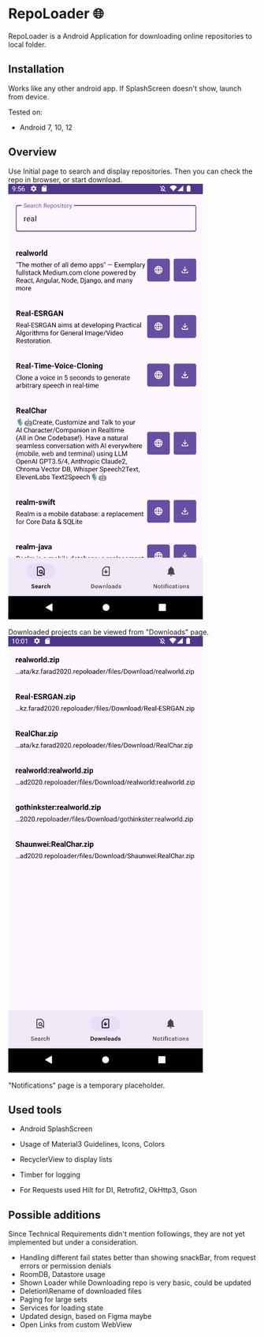 # RepoLoader :globe_with_meridians:

RepoLoader is a Android Application for downloading online repositories to local folder.

## Installation

Works like any other android app. If SplashScreen doesn't show, launch from device.

Tested on:
- Android 7, 10, 12

## Overview

Use Initial page to search and display repositories. Then you can check the repo in browser, or start download.
![Search Page Screenshot](https://github.com/Farad2020/kotlin_android_customs/blob/main/RepoLoader/screenshots/screen_search.png)

Downloaded projects can be viewed from "Downloads" page.
![Example Screenshot](https://github.com/Farad2020/kotlin_android_customs/blob/main/RepoLoader/screenshots/screen_downloads.png)

"Notifications" page is a temporary placeholder.


## Used tools

- Android SplashScreen
- Usage of Material3 Guidelines, Icons, Colors
- RecyclerView to display lists

- Timber for logging

- For Requests used Hilt for DI, Retrofit2, OkHttp3, Gson

## Possible additions

Since Technical Requirements didn't mention followings, they are not yet implemented but under a consideration.
- Handling different fail states better than showing snackBar, from request errors or permission denials
- RoomDB, Datastore usage
- Shown Loader while Downloading repo is very basic, could be updated
- Deletion\Rename of downloaded files
- Paging for large sets
- Services for loading state
- Updated design, based on Figma maybe
- Open Links from custom WebView
